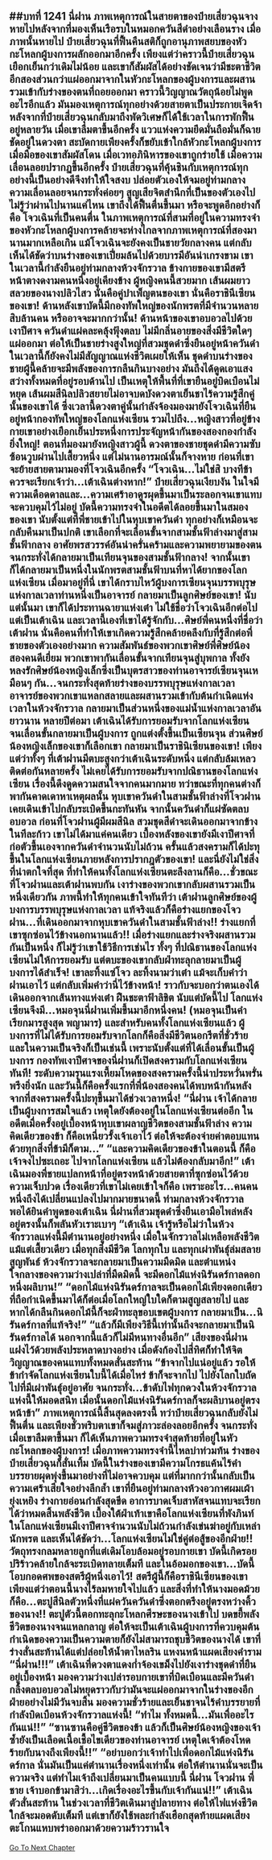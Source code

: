 ##บทที่ 1241 นี่ฝาน
ภาพเหตุการณ์ในสายตาของป๋ายเสี่ยวฉุนจางหายไปหลังจากที่มองเห็นเรือรบในหมอกควันสีดำอย่างเลือนราง
เมื่อภาพนั้นหายไป ป๋ายเสี่ยวฉุนที่ฟื้นคืนสติก็ถูกอานุภาพสยบของหัวกะโหลกผู้บงการผลักออกมาอีกครั้ง เพียงแต่ว่าคราวนี้ป๋ายเสี่ยวฉุนเยือกเย็นกว่าเดิมไม่น้อย และเขาก็สัมผัสได้อย่างชัดเจนว่ามีชะตาชีวิตอีกสองส่วนกว่าแผ่ออกมาจากในหัวกะโหลกของผู้บงการและผสานรวมเข้ากับร่างของตนที่ถอยออกมา
คราวนี้วิญญาณวัตถุน้อยไม่พูดอะไรอีกแล้ว มันมองเหตุการณ์ทุกอย่างด้วยสายตาเป็นประกายเจิดจ้า หลังจากที่ป๋ายเสี่ยวฉุนกลับมาถึงพัดวิเศษก็ได้ใช้เวลาในการพักฟื้นอยู่หลายวัน เมื่อเขาลืมตาขึ้นอีกครั้ง แววแห่งความยึดมั่นถือมั่นก็ฉายชัดอยู่ในดวงตา สะบัดกายเพียงครั้งก็ขยับเข้าใกล้หัวกะโหลกผู้บงการ
เมื่อมือของเขาสัมผัสโดน เมื่อเวทอภินิหารของเขาถูกร่ายใช้ เมื่อความเลื่อนลอยปรากฏขึ้นอีกครั้ง ป๋ายเสี่ยวฉุนที่คุ้นชินกับเหตุการณ์ทุกอย่างนี้เป็นอย่างดีจึงทำให้ใจสงบ ปล่อยตัวเองให้จมอยู่ท่ามกลางความเลื่อนลอยจนกระทั่งค่อยๆ สูญเสียจิตสำนึกที่เป็นของตัวเองไป
ไม่รู้ว่าผ่านไปนานแค่ไหน เขาถึงได้ฟื้นตื่นขึ้นมา หรือจะพูดอีกอย่างก็คือ โจวเฉินที่เป็นคนตื่น
ในภาพเหตุการณ์ที่สามที่อยู่ในความทรงจำของหัวกะโหลกผู้บงการคล้ายจะห่างไกลจากภาพเหตุการณ์ที่สองมานานมากเหลือเกิน แม้โจวเฉินจะยังคงเป็นชายวัยกลางคน แต่กลับเห็นได้ชัดว่าบนร่างของเขาเปี่ยมล้นไปด้วยบารมีอันน่าเกรงขาม เขาในเวลานี้กำลังยืนอยู่ท่ามกลางห้วงจักรวาล ข้างกายของเขามีสตรีหน้าตางดงามคนหนึ่งอยู่เคียงข้าง ผู้หญิงคนนี้สวยมาก เส้นผมยาวสลวยของนางปลิวไสว นั่นคือคู่บำเพ็ญตนของเขา นั่นคือราชินีเซียนของเขา!
ด้านหลังเขาบัดนี้มีกองทัพใหญ่ของนักพรตที่มีจำนวนหลายสิบล้านคน หรืออาจจะมากกว่านั้น!
ด้านหน้าของเขาอบอวลไปด้วยเงาปีศาจ ควันดำแผ่คละคลุ้งฟุ้งตลบ ไม่มีกลิ่นอายของสิ่งมีชีวิตใดๆ แผ่ออกมา ต่อให้เป็นชายร่างสูงใหญ่ที่สวมชุดดำซึ่งยืนอยู่หน้าควันดำในเวลานี้ก็ยังคงไม่มีสัญญาณแห่งชีวิตเผยให้เห็น
ชุดดำบนร่างของชายผู้นี้คล้ายจะมีพลังของการกลืนกินบางอย่าง มันถึงได้ดูดเอาแสงสว่างทั้งหมดที่อยู่รอบด้านไป เป็นเหตุให้พื้นที่ที่เขายืนอยู่บิดเบือนไม่หยุด
เส้นผมสีนิลปลิวสยายไม่อาจบดบังดวงตาเย็นชาไร้ความรู้สึกคู่นั้นของเขาได้ ซึ่งเวลานี้ดวงตาคู่นั้นกำลังจ้องมองมายังโจวเฉินที่ยืนอยู่หน้ากองทัพใหญ่ของโลกแห่งเซียน รวมไปถึง...หญิงสาวที่อยู่ข้างกายเขาอย่างเยือกเย็นประหนึ่งการประจัญหน้ากันของสองกองกำลังยิ่งใหญ่!
ตอนที่มองมายังหญิงสาวผู้นี้ ดวงตาของชายชุดดำมีความซับซ้อนวูบผ่านไปเสี้ยวหนึ่ง แต่ไม่นานอารมณ์นั้นก็จางหาย ก่อนที่เขาจะย้ายสายตามามองที่โจวเฉินอีกครั้ง
“โจวเฉิน...ไม่ใช่สิ บางทีข้าควรจะเรียกเจ้าว่า...เต้าเฉินต่างหาก!”
ป๋ายเสี่ยวฉุนเงียบงัน ในใจมีความเดือดดาลและ...ความเศร้าอาดูรผุดขึ้นมาเป็นระลอกจนเขาแทบจะควบคุมไว้ไม่อยู่ บัดนี้ความทรงจำในอดีตได้ลอยขึ้นมาในสมองของเขา นับตั้งแต่ที่พี่ชายเข้าไปในหุบเขาควันดำ ทุกอย่างก็เหมือนจะกลับคืนมาเป็นปกติ เขาเลือกที่จะเลื่อนขั้นจากสามชั้นฟ้าล่างมาสู่สามชั้นฟ้ากลาง อาศัยพรสวรรค์อันน่าครั่นคร้ามและความพยายามของตน จนกระทั่งได้กลายมาเป็นเทียนจุนของสามชั้นฟ้ากลาง!
จากนั้นเขาก็ได้กลายมาเป็นหนึ่งในนักพรตสามชั้นฟ้าบนที่หาได้ยากของโลกแห่งเซียน เมื่อมาอยู่ที่นี่ เขาได้กราบไหว้ผู้บงการเซียนจุนบรรพบุรุษแห่งกาลเวลาท่านหนึ่งเป็นอาจารย์ กลายมาเป็นลูกศิษย์ของเขา!
นับแต่นั้นมา เขาก็ได้ประทานฉายาแห่งเต๋า ไม่ใช้ชื่อว่าโจวเฉินอีกต่อไป แต่เป็นเต้าเฉิน และเวลานี้เองที่เขาได้รู้จักกับ...ศิษย์พี่คนหนึ่งที่ชื่อว่าเต้าฝาน นั่นคือคนที่ทำให้เขาเกิดความรู้สึกคล้ายคลึงกับที่รู้สึกต่อพี่ชายของตัวเองอย่างมาก ความสัมพันธ์ของพวกเขาศิษย์พี่ศิษย์น้องสองคนดีเยี่ยม พวกเขาพากันเลื่อนขั้นจากเทียนจุนสู่บุพกาล ทั้งยังหลงรักศิษย์น้องหญิงเล็กซึ่งเป็นบุตรสาวของท่านอาจารย์เซียนจุนเหมือนๆ กัน...จนกระทั่งสุดท้ายร่างของบรรพบุรุษแห่งกาลเวลา อาจารย์ของพวกเขาแหลกสลายและผสานรวมเข้ากับต้นกำเนิดแห่งเวลาในห้วงจักรวาล กลายมาเป็นส่วนหนึ่งของแม่น้ำแห่งกาลเวลาอันยาวนาน
หลายปีต่อมา เต้าเฉินได้รับการยอมรับจากโลกแห่งเซียน จนเลื่อนขั้นกลายมาเป็นผู้บงการ ถูกแต่งตั้งขึ้นเป็นเซียนจุน ส่วนศิษย์น้องหญิงเล็กของเขาก็เลือกเขา กลายมาเป็นราชินิเซียนของเขา! เพียงแต่ว่าทั้งๆ ที่เต้าฝานมีตบะสูงกว่าเต้าเฉินระดับหนึ่ง แต่กลับล้มเหลวติดต่อกันหลายครั้ง ไม่เคยได้รับการยอมรับจากปณิธานของโลกแห่งเซียน
เรื่องนี้ดึงดูดความสนใจจากคนมากมาย ทว่าขณะที่ทุกคนต่างก็พากันคาดเดาหาเหตุผลนั้น หุบเขาควันดำในสามชั้นฟ้าล่างที่โจวฝานเคยเดินเข้าไปกลับระเบิดขึ้นกะทันหัน จากนั้นควันดำก็แผ่ซัดตลบอบอวล ก่อนที่โจวฝานผู้มีผมสีนิล สวมชุดสีดำจะเดินออกมาจากข้างในทีละก้าว
เขาไม่ได้มาแค่คนเดียว เบื้องหลังของเขายังมีเงาปีศาจที่ก่อตัวขึ้นเองจากควันดำจำนวนนับไม่ถ้วน ครั้นแล้วสงครามก็ได้ปะทุขึ้นในโลกแห่งเซียนภายหลังการปรากฎตัวของเขา!
และนี่ยังไม่ใช่สิ่งที่น่าตกใจที่สุด ที่ทำให้คนทั้งโลกแห่งเซียนตะลึงลานก็คือ...ชั่วขณะที่โจวฝานและเต้าฝานพบกัน เงาร่างของพวกเขากลับผสานรวมเป็นหนึ่งเดียวกัน ภาพนี้ทำให้ทุกคนเข้าใจทันทีว่า เต้าฝานลูกศิษย์ของผู้บงการบรรพบุรุษแห่งกาลเวลา แท้จริงแล้วก็คือร่างแยกของโจวฝาน...ที่เดินออกมาจากหุบเขาควันดำในสามชั้นฟ้าล่าง!!
ร่างแยกที่เขาซุกซ่อนไว้ข้างนอกนานแล้ว!!
เมื่อร่างแยกและร่างจริงผสานรวมกันเป็นหนึ่ง ก็ไม่รู้ว่าเขาใช้วิธีการเช่นไร ทั้งๆ ที่ปณิธานของโลกแห่งเซียนไม่ให้การยอมรับ แต่ตบะของเขากลับฝ่าทะลุกลายมาเป็นผู้บงการได้สำเร็จ!
เขาละทิ้งแซ่โจว ละทิ้งนามว่าเต๋า แม้จะเก็บคำว่าฝานเอาไว้ แต่กลับเพิ่มคำว่านี่ไว้ข้างหน้า!
ราวกับจะบอกว่าตนเองได้เดินออกจากเส้นทางแห่งเต๋า ฝืนชะตาฟ้าลิขิต นับแต่บัดนี้ไป โลกแห่งเซียนจึงมี...หมอจุนนี่ฝานเพิ่มขึ้นมาอีกหนึ่งคน! (หมอจุนเป็นคำเรียกมารสูงสุด พญามาร)
และสำหรับคนทั้งโลกแห่งเซียนแล้ว ผู้บงการที่ไม่ได้รับการยอมรับจากโลกก็คือสิ่งมีชีวิตนอกรีตที่ชั่วร้าย และในความเป็นจริงก็เป็นเช่นนี้ เพราะนับตั้งแต่ที่ได้เลื่อนขั้นเป็นผู้บงการ กองทัพเงาปีศาจของนี่ฝานก็เปิดสงครามกับโลกแห่งเซียนทันที!
ระดับความรุนแรงเหี้ยมโหดของสงครามครั้งนี้น่าประหวั่นพรั่นพรึงยิ่งนัก และวันนี้ก็คือครั้งแรกที่พี่น้องสองคนได้พบหน้ากันหลังจากที่สงครามครั้งนี้ปะทุขึ้นมาได้ช่วงเวลาหนึ่ง!
“นี่ฝาน เจ้าได้กลายเป็นผู้บงการสมใจแล้ว เหตุใดยังต้องอยู่ในโลกแห่งเซียนต่ออีก ในอดีตเมื่อครั้งอยู่เบื้องหน้าหุบเขาผลาญชีวิตของสามชั้นฟ้าล่าง ความคิดเดียวของข้า ก็คือเหนี่ยวรั้งเจ้าเอาไว้ ต่อให้จะต้องจ่ายค่าตอบแทนด้วยทุกสิ่งที่ข้ามีก็ตาม...”
“และความคิดเดียวของข้าในตอนนี้ ก็คือเจ้าจงไปซะเถอะ ไปจากโลกแห่งเซียน แล้วไม่ต้องกลับมาอีก!” เต้าเฉินมองพี่ชายแปลกหน้าที่อยู่ตรงหน้าด้วยสายตาที่ซุกซ่อนไว้ด้วยความเจ็บปวด เรื่องเดียวที่เขาไม่เคยเข้าใจก็คือ เพราะอะไร...คนคนหนึ่งถึงได้เปลี่ยนแปลงไปมากมายขนาดนี้
ท่ามกลางห้วงจักรวาล พอได้ยินคำพูดของเต้าเฉิน นี่ฝานที่สวมชุดดำซึ่งยืนเอามือไพล่หลังอยู่ตรงนั้นก็พลันหัวเราะเบาๆ
“เต้าเฉิน เจ้ารู้หรือไม่ว่าในห้วงจักรวาลแห่งนี้มีตำนานอยู่อย่างหนึ่ง เมื่อในจักรวาลไม่เหลือพลังชีวิตแม้แต่เสี้ยวเดียว เมื่อทุกสิ่งมีชีวิต โลกทุกใบ และทุกเผ่าพันธุ์ล่มสลายสูญพันธ์ ห้วงจักรวาลจะกลายมาเป็นความมืดมิด และตำแหน่งใจกลางของความว่างเปล่าที่มืดมิดนี้ จะมีดอกไม้แห่งนิรันดร์กาลดอกหนึ่งผลิบาน!”
“ดอกไม้แห่งนิรันดร์กาลจะเป็นดอกไม้เพียงดอกเดียวที่ถือกำเนิดขึ้นมาได้ก็ต่อเมื่อโลกใหญ่ใบใดก็ตามสูญสลายไป และหากได้กลืนกินดอกไม้นี้ก็จะฝ่าทะลุขอบเขตผู้บงการ กลายมาเป็น...นิรันดร์กาลที่แท้จริง!”
“แล้วก็มีเพียงวิธีนี้เท่านั้นถึงจะกลายมาเป็นนิรันดร์กาลได้ นอกจากนี้แล้วก็ไม่มีหนทางอื่นอีก” เสียงของนี่ฝานแฝงไว้ด้วยพลังประหลาดบางอย่าง เมื่อดังก้องไปสี่ทิศก็ทำให้จิตวิญญาณของคนแทบทั้งหมดสั่นสะท้าน
“ข้าจากไปแน่อยู่แล้ว รอให้ข้ากำจัดโลกแห่งเซียนใบนี้ได้เมื่อไหร่ ข้าก็จะจากไป ไปยังโลกใบถัดไปที่มีเผ่าพันธุ์อยู่อาศัย จนกระทั่ง...ข้าดับไฟทุกดวงในห้วงจักรวาลแห่งนี้ให้มอดสนิท เมื่อนั้นดอกไม้แห่งนิรันดร์กาลก็จะผลิบานอยู่ตรงหน้าข้า”
ภาพเหตุการณ์นี้สิ้นสุดลงตรงนี้ ทว่าป๋ายเสี่ยวฉุนกลับยังไม่ฟื้นตื่น และเพียงชั่วพริบตาเขาก็จมสู่ภาวะล่องลอยอีกครั้ง จนกระทั่งเมื่อเขาลืมตาขึ้นมา ก็ได้เห็นภาพความทรงจำสุดท้ายที่อยู่ในหัวกะโหลกของผู้บงการ!
เมื่อภาพความทรงจำนี้ไหลบ่าท่วมท้น ร่างของป๋ายเสี่ยวฉุนก็สั่นเทิ้ม บัดนี้ในร่างของเขามีความโกรธแค้นไร้คำบรรยายผุดพุ่งขึ้นมาอย่างที่ไม่อาจควบคุม แต่ที่มากกว่านั้นกลับเป็นความเศร้าเสียใจอย่างลึกล้ำ
เขาที่ยืนอยู่ท่ามกลางห้วงอวกาศผมเผ้ายุ่งเหยิง ร่างกายอ่อนกำลังสุดขีด อาการบาดเจ็บสาหัสจนแทบจะเรียกได้ว่าหมดสิ้นพลังชีวิต เบื้องใต้ฝ่าเท้าเขาคือโลกแห่งเซียนที่พังภินท์ ในโลกแห่งเซียนมีเงาปีศาจจำนวนนับไม่ถ้วนกำลังเข่นฆ่าอยู่กับเหล่านักพรต และเห็นได้ชัดว่า...โลกแห่งเซียนไม่ใช่คู่ต่อสู้ของอีกฝ่าย!!
วัตถุทรงกลมหลายลูกที่แต่เดิมโอบล้อมอยู่รอบกายเขา บัดนี้เกิดรอยปริร้าวคล้ายใกล้จะระเบิดทลายเต็มที และในอ้อมอกของเขา...บัดนี้โอบกอดศพของสตรีผู้หนึ่งเอาไว้!
สตรีผู้นี้ก็คือราชินีเซียนของเขา เพียงแต่ว่าตอนนี้นางไร้ลมหายใจไปแล้ว และสิ่งที่ทำให้นางมอดม้วยก็คือ...ตะปูสีนิลตัวหนึ่งที่แผ่ควันควันดำซึ่งตอกตรึงอยู่ตรงหว่างคิ้วของนาง!!
ตะปูตัวนี้ตอกทะลุกะโหลกศีรษะของนางเข้าไป บดขยี้พลังชีวิตของนางจนแหลกลาญ ต่อให้จะเป็นเต้าเฉินผู้บงการที่ควบคุมต้นกำเนิดของความเป็นความตายก็ยังไม่สามารถชุบชีวิตของนางได้ เขาที่ร่างสั่นสะท้านได้แต่ปล่อยให้น้ำตาไหลริน แหงนหน้าแผดเสียงคำราม
“นี่ฝาน!!!” เต้าเฉินที่ดวงตาแดงก่ำจ้องเขม็งไปยังเงาร่างชุดดำที่ยืนอยู่เบื้องหน้า มองความว่างเปล่ารอบกายเขาที่บิดเบือนและมีควันดำกลิ้งตลบอบอวลไม่หยุดราวกับว่ามันจะแผ่ออกมาจากในร่างของอีกฝ่ายอย่างไม่มีวันจบสิ้น มองความชั่วร้ายและเย็นชาจนไร้คำบรรยายที่กำลังบิดเบือนห้วงจักรวาลแห่งนี้!
“ทำไม ทั้งหมดนี้...มันเพื่ออะไรกันแน่!!”
“ซานซานคือคู่ชีวิตของข้า แล้วก็เป็นศิษย์น้องหญิงของเจ้า ซ้ำยังเป็นเลือดเนื้อเชื้อไขเดียวของท่านอาจารย์ เหตุใดเจ้าต้องโหดร้ายกับนางถึงเพียงนี้!!”
“อย่าบอกว่าเจ้าทำไปเพื่อดอกไม้แห่งนิรันดร์กาล นั่นมันเป็นแค่ตำนานเรื่องหนึ่งเท่านั้น ต่อให้ตำนานนั่นจะเป็นความจริง แต่ทำไมเจ้าถึงเปลี่ยนมาเป็นคนแบบนี้ นี่ฝาน โจวฝาน พี่ชาย เจ้าบอกข้ามาสิว่า...เกิดเรื่องอะไรขึ้นกับเจ้ากันแน่!!” เต้าเฉินตัวสั่นสะท้าน ในช่วงเวลาที่ชีวิตเดินมาสู่ปลายทาง ต่อให้ไฟแห่งชีวิตใกล้จะมอดดับเต็มที แต่เขาก็ยังใช้พละกำลังเฮือกสุดท้ายแผดเสียงตะโกนแหบพร่าออกมาด้วยความร้าวรานใจ
------


[Go To Next Chapter]( ./215.md)